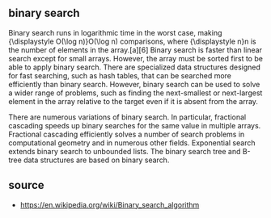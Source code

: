 ## binary search

Binary search runs in logarithmic time in the worst case, making {\displaystyle O(\log n)}O(\log n) comparisons, where {\displaystyle n}n is the number of elements in the array.[a][6] Binary search is faster than linear search except for small arrays. However, the array must be sorted first to be able to apply binary search. There are specialized data structures designed for fast searching, such as hash tables, that can be searched more efficiently than binary search. However, binary search can be used to solve a wider range of problems, such as finding the next-smallest or next-largest element in the array relative to the target even if it is absent from the array.

There are numerous variations of binary search. In particular, fractional cascading speeds up binary searches for the same value in multiple arrays. Fractional cascading efficiently solves a number of search problems in computational geometry and in numerous other fields. Exponential search extends binary search to unbounded lists. The binary search tree and B-tree data structures are based on binary search.

## source

- https://en.wikipedia.org/wiki/Binary_search_algorithm

